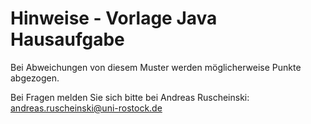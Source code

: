 
# Hinweise - Vorlage Java Hausaufgabe


Bei Abweichungen von diesem Muster werden möglicherweise Punkte abgezogen.

Bei Fragen melden Sie sich bitte bei Andreas Ruscheinski: andreas.ruscheinski@uni-rostock.de
